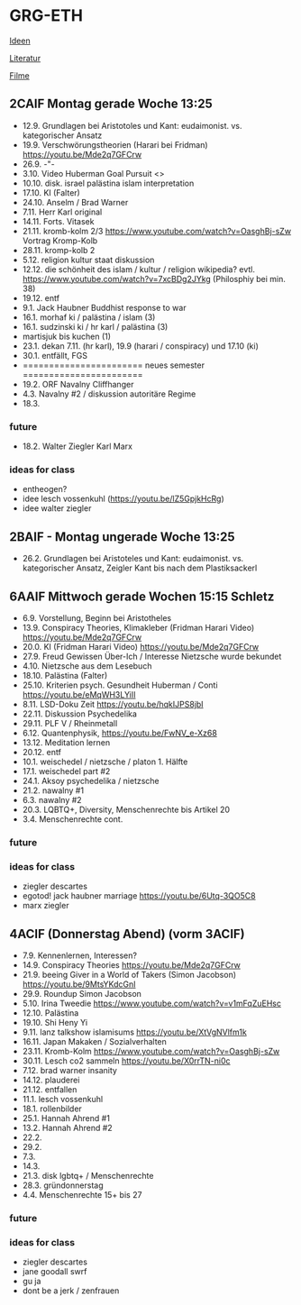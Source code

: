 # GRG-ETH

[Ideen](Ideen.html)

[Literatur](Literatur.html)

[Filme](Filme.html)

## 2CAIF Montag gerade Woche 13:25

-   12.9. Grundlagen bei Aristotoles und Kant: eudaimonist. vs. kategorischer
    Ansatz
-   19.9. Verschwörungstheorien (Harari bei Fridman)
    <https://youtu.be/Mde2q7GFCrw>
-   26.9. -"-
-   3.10. Video Huberman Goal Pursuit <>
-   10.10. disk. israel palästina islam interpretation
-   17.10. KI (Falter)
-   24.10. Anselm / Brad Warner
-   7.11. Herr Karl original
-   14.11. Forts. Vitasek
-   21.11. kromb-kolm 2/3 <https://www.youtube.com/watch?v=OasghBj-sZw> Vortrag
    Kromp-Kolb
-   28.11. kromp-kolb 2
-   5.12. religion kultur staat diskussion
-   12.12. die schönheit des islam / kultur / religion wikipedia? evtl.
    <https://www.youtube.com/watch?v=7xcBDg2JYkg> (Philosphiy bei min. 38)
-   19.12. entf
-   9.1. Jack Haubner Buddhist response to war
-   16.1. morhaf ki / palästina / islam (3)
-   16.1. sudzinski ki / hr karl / palästina (3)
-   martisjuk bis kuchen (1)
-   23.1. dekan 7.11. (hr karl), 19.9 (harari / conspiracy) und 17.10 (ki)
-   30.1. entfällt, FGS
-   ======================= neues semester =======================
-   19.2. ORF Navalny Cliffhanger
-   4.3. Navalny #2 / diskussion autoritäre Regime
-   18.3.

### future

-   18.2. Walter Ziegler Karl Marx

### ideas for class

-   entheogen?
-   idee lesch vossenkuhl (https://youtu.be/lZ5GpjkHcRg)
-   idee walter ziegler

## 2BAIF - Montag ungerade Woche 13:25

-   26.2. Grundlagen bei Aristoteles und Kant: eudaimonist. vs. kategorischer
    Ansatz, Zeigler Kant bis nach dem Plastiksackerl

## 6AAIF Mittwoch gerade Wochen 15:15 Schletz

-   6.9. Vorstellung, Beginn bei Aristotheles
-   13.9. Conspiracy Theories, Klimakleber (Fridman Harari Video)
    <https://youtu.be/Mde2q7GFCrw>
-   20.0. KI (Fridman Harari Video) <https://youtu.be/Mde2q7GFCrw>
-   27.9. Freud Gewissen Über-Ich / Interesse Nietzsche wurde bekundet
-   4.10. Nietzsche aus dem Lesebuch
-   18.10. Palästina (Falter)
-   25.10. Kriterien psych. Gesundheit Huberman / Conti
    <https://youtu.be/eMqWH3LYiII>
-   8.11. LSD-Doku Zeit <https://youtu.be/hqkIJPS8jbI>
-   22.11. Diskussion Psychedelika
-   29.11. PLF V / Rheinmetall
-   6.12. Quantenphysik, <https://youtu.be/FwNV_e-Xz68>
-   13.12. Meditation lernen
-   20.12. entf
-   10.1. weischedel / nietzsche / platon 1. Hälfte
-   17.1. weischedel part #2
-   24.1. Aksoy psychedelika / nietzsche
-   21.2. nawalny #1
-   6.3. nawalny #2
-   20.3. LQBTQ+, Diversity, Menschenrechte bis Artikel 20
-   3.4. Menschenrechte cont.

### future

### ideas for class

-   ziegler descartes
-   egotod! jack haubner marriage <https://youtu.be/6Utq-3QO5C8>
-   marx ziegler

## 4ACIF (Donnerstag Abend) (vorm 3ACIF)

-   7.9. Kennenlernen, Interessen?
-   14.9. Conspiracy Theories <https://youtu.be/Mde2q7GFCrw>
-   21.9. beeing Giver in a World of Takers (Simon Jacobson)
    <https://youtu.be/9MtsYKdcGnI>
-   29.9. Roundup Simon Jacobson
-   5.10. Irina Tweedie <https://www.youtube.com/watch?v=v1mFqZuEHsc>
-   12.10. Palästina
-   19.10. Shi Heny Yi
-   9.11. lanz talkshow islamisums <https://youtu.be/XtVgNVlfm1k>
-   16.11. Japan Makaken / Sozialverhalten
-   23.11. Kromb-Kolm <https://www.youtube.com/watch?v=OasghBj-sZw>
-   30.11. Lesch co2 sammeln <https://youtu.be/X0rrTN-ni0c>
-   7.12. brad warner insanity
-   14.12. plauderei
-   21.12. entfallen
-   11.1. lesch vossenkuhl
-   18.1. rollenbilder
-   25.1. Hannah Ahrend #1
-   13.2. Hannah Ahrend #2
-   22.2.
-   29.2.
-   7.3.
-   14.3.
-   21.3. disk lgbtq+ / Menschenrechte
-   28.3. gründonnerstag
-   4.4. Menschenrechte 15+ bis 27

### future

### ideas for class

-   ziegler descartes
-   jane goodall swrf
-   gu ja
-   dont be a jerk / zenfrauen
